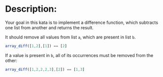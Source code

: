 # Description:
Your goal in this kata is to implement a difference function, which subtracts one list from another and returns the result.

It should remove all values from list `a`, which are present in list `b`.
```javascript
array_diff([1,2],[1]) == [2]
```

If a value is present in `b`, all of its occurrences must be removed from the other:
```javascript
array_diff([1,2,2,2,3],[2]) == [1,3]
```
